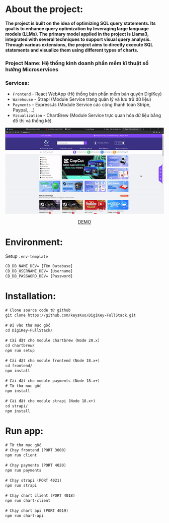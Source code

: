 # About the project:

**The project is built on the idea of optimizing SQL query statements. Its goal is to enhance query optimization by leveraging large language models (LLMs). The primary model applied in the project is Llama3, integrated with several techniques to support visual query analysis. Through various extensions, the project aims to directly execute SQL statements and visualize them using different types of charts.**

### **Project Name: Hệ thống kinh doanh phần mềm kĩ thuật số hướng Microservices**

### **Services:**

-   `Frontend` - React WebApp (Hệ thống bán phần mềm bản quyên DigiKey)
-   `Warehouse` - Strapi (Module Service trang quản lý và lưu trữ dữ liệu)
-   `Payments` - ExpressJs (Module Service các cộng thanh toán Stripe, Paypal, ...)
-   `Visualization` - ChartBrew (Module Service trực quan hóa dữ liệu bằng đồ thị và thống kê)

<div align="center">
<img src="frontend/public/DigiKey-ezgif.com-video-to-gif-converter.gif" alt="..." />
<p><a href="http://localhost:3000">DEMO</a></p>
</div>

# Environment:

Setup `.env-template`

```shell
CB_DB_NAME_DEV= [Tên Database]
CB_DB_USERNAME_DEV= [Username]
CB_DB_PASSWORD_DEV= [Password]
```

# Installation:

```shell
# Clone source code từ github
git clone https://github.com/keysKuo/DigiKey-FullStack.git

# Đi vào thư mục gốc
cd DigiKey-FullStack/

# Cài đặt cho module chartbrew (Node 20.x)
cd chartbrew/
npm run setup

# Cài đặt cho module frontend (Node 18.x+)
cd frontend/
npm install

# Cài đặt cho module payments (Node 18.x+)
# Từ thư mục gốc
npm install

# Cài đặt cho module strapi (Node 18.x+)
cd strapi/
npm install
```

# Run app:

```shell
# Từ thư mục gốc
# Chạy frontend (PORT 3000)
npm run client

# Chạy payments (PORT 4020)
npm run payments

# Chạy strapi (PORT 4021)
npm run strapi

# Chạy chart client (PORT 4018)
npm run chart-client

# Chạy chart api (PORT 4019)
npm run chart-api
```
